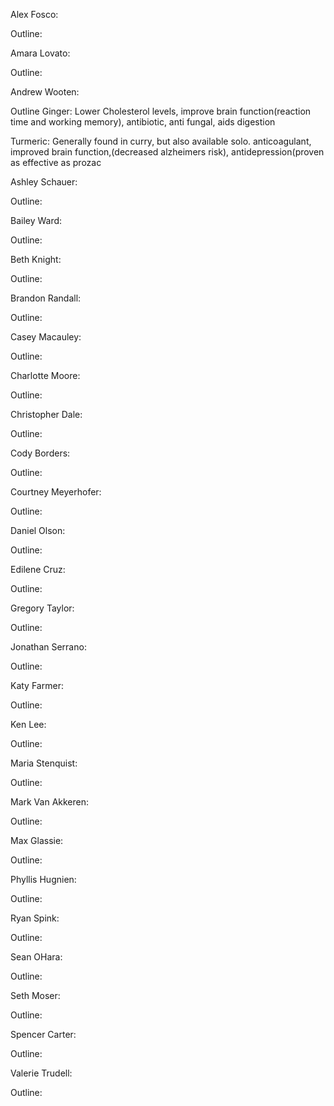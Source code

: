 Alex Fosco:

Outline:


Amara Lovato:

Outline:


Andrew Wooten:

Outline 
Ginger: Lower Cholesterol levels, improve brain function(reaction time and working memory), 
	antibiotic, anti fungal, aids digestion

Turmeric: Generally found in curry, but also available solo.  anticoagulant, improved brain function,(decreased alzheimers risk), antidepression(proven as effective as prozac



Ashley Schauer:

Outline:



Bailey Ward:

Outline:



Beth Knight:

Outline:



Brandon Randall:

Outline:



Casey Macauley:

Outline:



Charlotte Moore:

Outline:



Christopher Dale:

Outline:



Cody Borders:

Outline:



Courtney Meyerhofer:

Outline:




Daniel Olson:

Outline:


Edilene Cruz:

Outline:



Gregory Taylor:

Outline:



Jonathan Serrano:

Outline:



Katy Farmer:

Outline:



Ken Lee:

Outline:



Maria Stenquist:

Outline:



Mark Van Akkeren:

Outline:



Max Glassie:

Outline:



Phyllis Hugnien:

Outline:



Ryan Spink:

Outline:



Sean OHara:

Outline:



Seth Moser:

Outline:



Spencer Carter:

Outline:



Valerie Trudell:

Outline:



